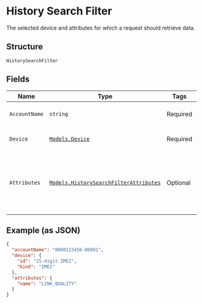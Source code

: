 
# History Search Filter

The selected device and attributes for which a request should retrieve data.

## Structure

`HistorySearchFilter`

## Fields

| Name | Type | Tags | Description |
|  --- | --- | --- | --- |
| `AccountName` | `string` | Required | Account name identifier. |
| `Device` | [`Models.Device`](../../doc/models/device.md) | Required | Identifies a particular IoT device. |
| `Attributes` | [`Models.HistorySearchFilterAttributes`](../../doc/models/history-search-filter-attributes.md) | Optional | Streaming RF parameters for which you want to retrieve history data. |

## Example (as JSON)

```json
{
  "accountName": "0000123456-00001",
  "device": {
    "id": "15-digit IMEI",
    "kind": "IMEI"
  },
  "attributes": {
    "name": "LINK_QUALITY"
  }
}
```

